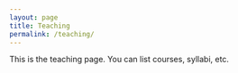 ```yaml
---
layout: page
title: Teaching
permalink: /teaching/
---
```


<!-- Your teaching content goes here -->
This is the teaching page. You can list courses, syllabi, etc.
